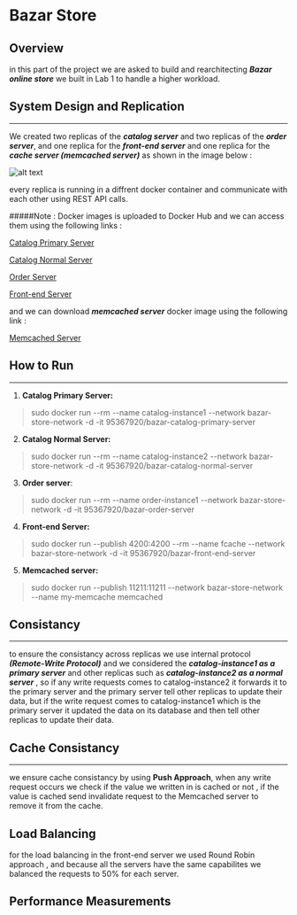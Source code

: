 # Bazar Store



## Overview

in this part of the project we are asked to build and rearchitecting ***Bazar online store*** we built in Lab 1 to handle a higher workload.

## System Design and Replication
- - -
We created two replicas of the ***catalog server*** and two replicas of the ***order server***, and one replica for the ***front-end server*** and one replica for the ***cache server (memcached server)*** as shown in the image below : 

![alt text](https://i.ibb.co/m41vpNG/bazar-store.png "Title")

every replica is running in a diffrent docker container and communicate with each other using REST API calls.

#####Note : Docker images is uploaded to Docker Hub and we can access them using the following links : 

[Catalog Primary Server](https://hub.docker.com/repository/docker/95367920/bazar-catalog-primary-server )

[Catalog Normal Server](https://hub.docker.com/repository/docker/95367920/bazar-catalog-normal-server)

[Order Server](https://hub.docker.com/repository/docker/95367920/bazar-order-server)

[Front-end Server](https://hub.docker.com/repository/docker/95367920/bazar-front-end-server)

and we can download ***memcached server*** docker image using the following link :

[Memcached Server ](https://hub.docker.com/_/memcached)


## How to Run
- - -
1. **Catalog Primary Server:**
> sudo docker run --rm --name  catalog-instance1 --network bazar-store-network -d -it 95367920/bazar-catalog-primary-server

2. **Catalog Normal Server:**
> sudo docker run --rm --name  catalog-instance2 --network bazar-store-network -d -it 95367920/bazar-catalog-normal-server

3. **Order server**:
> sudo docker run --rm --name  order-instance1 --network bazar-store-network -d -it 95367920/bazar-order-server

4. **Front-end Server:**
> sudo docker run --publish 4200:4200 --rm --name  fcache --network bazar-store-network -d -it 95367920/bazar-front-end-server

5. **Memcached server:**
> sudo docker run --publish 11211:11211 --network bazar-store-network --name my-memcache memcached


## Consistancy 
- - -
to ensure the consistancy across replicas we use internal protocol ***(Remote-Write Protocol)*** and we considered the ***catalog-instance1 as a primary server*** and other replicas such as ***catalog-instance2 as a normal server*** , so if any write requests comes to catalog-instance2 it forwards it to the primary server
and the primary server tell other replicas to update their data, but if the write request comes to catalog-instance1 which is the primary server it updated the data on its database and then tell other replicas to update their data.

## Cache Consistancy
---
we ensure cache consistancy by using **Push Approach**, when any write request occurs we check if the value we written in is cached or not , if the value is cached send invalidate request to the Memcached server to remove it from the cache. 


## Load Balancing

for the load balancing in the front-end server we used Round Robin approach , and because all the servers have the same capabilites we balanced the requests to 50% for each server.


## Performance Measurements
